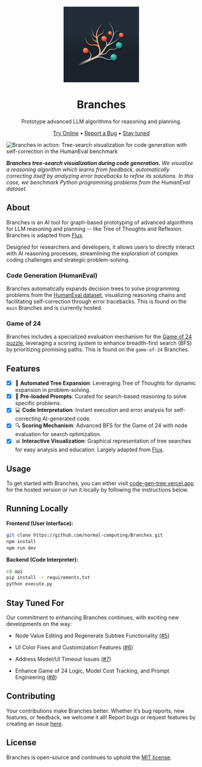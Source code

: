 <div align="center">

<img src="./docs/source/_static/logo.png" alt="Branches Logo" width=200></img>

# Branches

Prototype advanced LLM algorithms for reasoning and planning.

[Try Online](http://code-gen-tree.vercel.app) •
[Report a Bug](https://github.com/normal-computing/Branches/issues) •
[Stay tuned](#stay-tuned-for)

</div>

![Branches in action: Tree-search visualization for code generation with self-correction in the HumanEval benchmark](https://storage.googleapis.com/normal-blog-artifacts/systerm2/tot_demo.gif)

***Branches tree-search visualization during code generation.** We visualize a reasoning algorithm which learns from feedback, automatically correcting itself by analyzing error tracebacks to refine its solutions. In this case, we benchmark Python programming problems from the HumanEval dataset.*

## About

Branches is an AI tool for graph-based prototyping of advanced algorithms for LLM reasoning and planning -- like Tree of Thoughts and Reflexion. Branches is adapted from [Flux](https://github.com/paradigmxyz/flux).

Designed for researchers and developers, it allows users to directly interact with AI reasoning processes, streamlining the exploration of complex coding challenges and strategic problem-solving.

### Code Generation (HumanEval)

Branches automatically expands decision trees to solve programming problems from the [HumanEval dataset](https://huggingface.co/datasets/openai_humaneval), visualizing reasoning chains and facilitating self-correction through error tracebacks. This is found on the `main` Branches and is currently hosted. 

### Game of 24
Branches includes a specialized evaluation mechanism for the [Game of 24 puzzle](https://en.wikipedia.org/wiki/24_(puzzle)), leveraging a scoring system to enhance breadth-first search (BFS) by prioritizing promising paths. This is found on the `game-of-24` Branches.

## Features

- [x] 🌳 **Automated Tree Expansion**: Leveraging Tree of Thoughts for dynamic expansion in problem-solving.
- [x] 🧠 **Pre-loaded Prompts**: Curated for search-based reasoning to solve specific problems.
- [x] 💻 **Code Interpretation**: Instant execution and error analysis for self-correcting AI-generated code.
- [x] 🔍 **Scoring Mechanism**: Advanced BFS for the Game of 24 with node evaluation for search optimization.
- [x] 📊 **Interactive Visualization**: Graphical representation of tree searches for easy analysis and education. Largely adapted from [Flux](https://github.com/paradigmxyz/flux).

## Usage

To get started with Branches, you can either visit [code-gen-tree.vercel.app](https://code-gen-tree.vercel.app) for the hosted version or run it locally by following the instructions below.

## Running Locally

**Frontend (User Interface):**

```sh
git clone https://github.com/normal-computing/Branches.git
npm install
npm run dev
```

**Backend (Code Interpreter):**

```sh
cd api
pip install -r requirements.txt
python execute.py
```

## Stay Tuned For

Our commitment to enhancing Branches continues, with exciting new developments on the way:

- Node Value Editing and Regenerate Subtree Functionality ([#5](https://github.com/normal-computing/Branches/issues/5))

- UI Color Fixes and Customization Features ([#6](https://github.com/normal-computing/Branches/issues/6))

- Address Model/UI Timeout Issues ([#7](https://github.com/normal-computing/Branches/issues/7))

- Enhance Game of 24 Logic, Model Cost Tracking, and Prompt Engineering ([#8](https://github.com/normal-computing/Branches/issues/8))

## Contributing

Your contributions make Branches better. Whether it’s bug reports, new features, or feedback, we welcome it all! Report bugs or request features by creating an issue [here](https://github.com/normal-computing/Branches/issues).

## License

Branches is open-source and continues to uphold the [MIT license](LICENSE).
